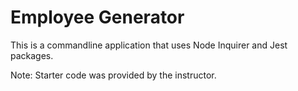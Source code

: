 # Employee Generator
This is a commandline application that uses Node Inquirer and Jest packages.   

Note: Starter code was provided by the instructor. 